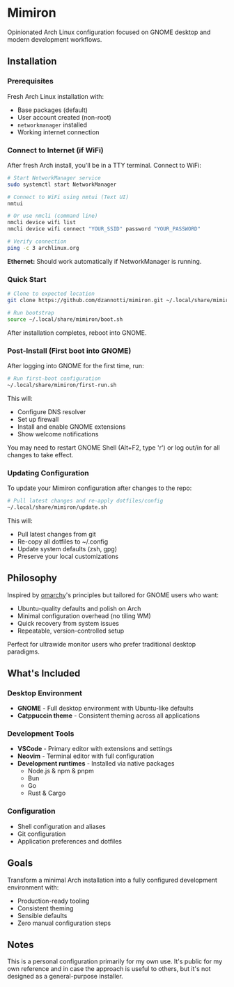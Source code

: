 # Mimiron

Opinionated Arch Linux configuration focused on GNOME desktop and modern development workflows.

## Installation

### Prerequisites
Fresh Arch Linux installation with:
- Base packages (default)
- User account created (non-root)
- `networkmanager` installed
- Working internet connection

### Connect to Internet (if WiFi)

After fresh Arch install, you'll be in a TTY terminal. Connect to WiFi:

```bash
# Start NetworkManager service
sudo systemctl start NetworkManager

# Connect to WiFi using nmtui (Text UI)
nmtui

# Or use nmcli (command line)
nmcli device wifi list
nmcli device wifi connect "YOUR_SSID" password "YOUR_PASSWORD"

# Verify connection
ping -c 3 archlinux.org
```

**Ethernet:** Should work automatically if NetworkManager is running.

### Quick Start

```bash
# Clone to expected location
git clone https://github.com/dzannotti/mimiron.git ~/.local/share/mimiron

# Run bootstrap
source ~/.local/share/mimiron/boot.sh
```

After installation completes, reboot into GNOME.

### Post-Install (First boot into GNOME)

After logging into GNOME for the first time, run:

```bash
# Run first-boot configuration
~/.local/share/mimiron/first-run.sh
```

This will:
- Configure DNS resolver
- Set up firewall
- Install and enable GNOME extensions
- Show welcome notifications

You may need to restart GNOME Shell (Alt+F2, type 'r') or log out/in for all changes to take effect.

### Updating Configuration

To update your Mimiron configuration after changes to the repo:

```bash
# Pull latest changes and re-apply dotfiles/config
~/.local/share/mimiron/update.sh
```

This will:
- Pull latest changes from git
- Re-copy all dotfiles to ~/.config
- Update system defaults (zsh, gpg)
- Preserve your local customizations

## Philosophy

Inspired by [omarchy](https://github.com/basecamp/omarchy)'s principles but tailored for GNOME users who want:
- Ubuntu-quality defaults and polish on Arch
- Minimal configuration overhead (no tiling WM)
- Quick recovery from system issues
- Repeatable, version-controlled setup

Perfect for ultrawide monitor users who prefer traditional desktop paradigms.

## What's Included

### Desktop Environment
- **GNOME** - Full desktop environment with Ubuntu-like defaults
- **Catppuccin theme** - Consistent theming across all applications

### Development Tools
- **VSCode** - Primary editor with extensions and settings
- **Neovim** - Terminal editor with full configuration
- **Development runtimes** - Installed via native packages
  - Node.js & npm & pnpm
  - Bun
  - Go
  - Rust & Cargo

### Configuration
- Shell configuration and aliases
- Git configuration
- Application preferences and dotfiles

## Goals

Transform a minimal Arch installation into a fully configured development environment with:
- Production-ready tooling
- Consistent theming
- Sensible defaults
- Zero manual configuration steps

## Notes

This is a personal configuration primarily for my own use. It's public for my own reference and in case the approach is useful to others, but it's not designed as a general-purpose installer.

